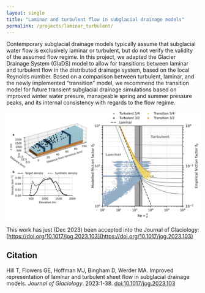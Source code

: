 ```yaml
---
layout: single
title: "Laminar and turbulent flow in subglacial drainage models"
permalink: /projects/laminar_turbulent/
---
```


Contemporary subglacial drainage models typically assume that subglacial water flow is exclusively laminar or turbulent, but do not verify the validity of the assumed flow regime. In this project, we adapted the Glacier Drainage System (GlaDS) model to allow for transitions between laminar and turbulent flow in the distributed drainage system, based on the local Reynolds number. Based on a comparison between turbulent, laminar, and the newly implemented "transition" model, we recommend the transition model for future transient subglacial drainage simulations based on improved winter water presure, manageable spring and summer pressure peaks, and its internal consistency with regards to the flow regime.

![](/assets/images/laminar_turbulent_preview.jpg)

This work has just (Dec 2023) been accepted into the Journal of Glaciology: [https://doi.org/10.1017/jog.2023.103](https://doi.org/10.1017/jog.2023.103)


## Citation

Hill T, Flowers GE, Hoffman MJ, Bingham D, Werder MA. Improved representation of laminar and turbulent sheet flow in subglacial drainage models. *Journal of Glaciology*. 2023:1-38. [doi:10.1017/jog.2023.103](https://doi.org/10.1017/jog.2023.103)

